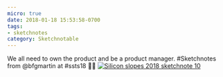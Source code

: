 ```yaml
---
micro: true
date: 2018-01-18 15:53:58-0700
tags:
- sketchnotes
category: Sketchnotable
---
```


We all need to own the product and be a product manager. #Sketchnotes from @bfgmartin at #ssts18 ✍🏼 [![Silicon slopes 2018 sketchnote 10](https://media.bennorris.org/images/sketchnotable/uploads/2018/9b906bdb53.jpg)](https://media.bennorris.org/images/sketchnotable/uploads/2018/9b906bdb53.jpg)